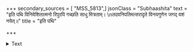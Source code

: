 +++
secondary_sources = [ "MSS_5813",]
jsonClass = "Subhaashita"
text = "इति पथि विनिवेशितात्मनो रिपुरपि गच्छति साधु मित्रताम्।  \nतदवनिपतिमत्सरादृते विनयगुणेन जगद् वशं नयेत्॥"
title = "इति पथि"

+++

<details><summary>Text</summary>

इति पथि विनिवेशितात्मनो रिपुरपि गच्छति साधु मित्रताम्।  
तदवनिपतिमत्सरादृते विनयगुणेन जगद् वशं नयेत्॥
</details>
